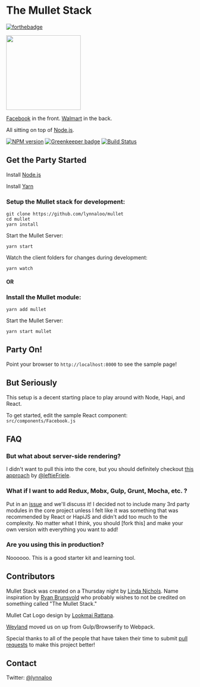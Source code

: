 # The Mullet Stack

[![forthebadge](http://forthebadge.com/images/badges/contains-cat-gifs.svg)](http://forthebadge.com)

<img src="https://cloud.githubusercontent.com/assets/1610195/5716009/cf500292-9ab1-11e4-84a2-f93f9766afa9.png" align="center" width="200">

[Facebook](http://facebook.github.io/react/) in the front. [Walmart](http://hapijs.com) in the back.

All sitting on top of [Node.js](http://nodejs.org/).

[![NPM version](https://badge.fury.io/js/mullet.svg)](http://badge.fury.io/js/mullet) [![Greenkeeper badge](https://badges.greenkeeper.io/lynnaloo/mullet.svg)](https://greenkeeper.io/) [![Build Status](https://dev.azure.com/lynnaloo/lynnaloo/_apis/build/status/lynnaloo.mullet?branchName=master)](https://dev.azure.com/lynnaloo/lynnaloo/_build/latest?definitionId=1&branchName=master)

## Get the Party Started

Install [Node.js](http://nodejs.org/)

Install [Yarn](https://yarnpkg.com/lang/en/docs/install/)

### Setup the Mullet stack for development:

```
git clone https://github.com/lynnaloo/mullet
cd mullet
yarn install
```

Start the Mullet Server:

```
yarn start
```

Watch the client folders for changes during development:

```
yarn watch
```

#### OR

### Install the Mullet module:

```
yarn add mullet
```

Start the Mullet Server:

```
yarn start mullet
```

## Party On!

Point your browser to `http://localhost:8000` to see the sample page!

## But Seriously

This setup is a decent starting place to play around with Node, Hapi, and React.

To get started, edit the sample React component: `src/components/Facebook.js`

## FAQ

### But what about server-side rendering?

I didn't want to pull this into the core, but you should definitely checkout [this approach](https://github.com/leftieFriele/mullet/tree/serverside) by [@leftieFriele](http://www.github.com/leftieFriele).

### What if I want to add Redux, Mobx, Gulp, Grunt, Mocha, etc. ?

Put in an [issue](https://github.com/lynnaloo/mullet/issues) and we'll discuss it! I decided not to include many 3rd party modules in the core project unless I felt like it was something that was recommended by React or HapiJS and didn't add too much to the complexity. No matter what I think, you should [fork this] and make your own version with everything you want to add!

### Are you using this in production?

Noooooo. This is a good starter kit and learning tool.

## Contributors

Mullet Stack was created on a Thursday night by [Linda Nichols](http://www.github.com/lynnaloo). Name inspiration by [Ryan Brunsvold](http://www.github.com/brunsvold) who probably wishes to not be credited on something called "The Mullet Stack."

Mullet Cat Logo design by [Lookmai Rattana](http://www.github.com/cosmicmeow).

[Weyland](http://www.github.com/weyj4) moved us on up from Gulp/Browserify to Webpack.

Special thanks to all of the people that have taken their time to submit [pull requests](https://github.com/lynnaloo/mullet/graphs/contributors) to make this project better!

## Contact

Twitter: [@lynnaloo](http://www.twitter.com/lynnaloo)
